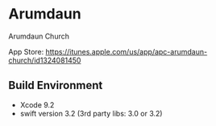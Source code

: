 # Arumdaun
Arumdaun Church

App Store:
https://itunes.apple.com/us/app/apc-arumdaun-church/id1324081450

## Build Environment
- Xcode 9.2
- swift version 3.2 (3rd party libs: 3.0 or 3.2)
